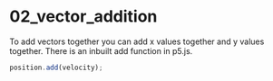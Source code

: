 # 02_vector_addition
To add vectors together you can add x values together and y values together. 
There is an inbuilt add function in p5.js.

```js
position.add(velocity);
```